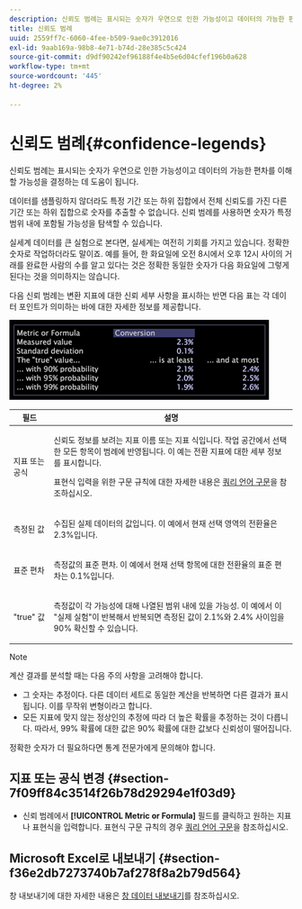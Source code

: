 ```yaml
---
description: 신뢰도 범례는 표시되는 숫자가 우연으로 인한 가능성이고 데이터의 가능한 편차를 이해할 가능성을 결정하는 데 도움이 됩니다.
title: 신뢰도 범례
uuid: 2559ff7c-6060-4fee-b509-9ae0c3912016
exl-id: 9aab169a-98b8-4e71-b74d-28e385c5c424
source-git-commit: d9df90242ef96188f4e4b5e6d04cfef196b0a628
workflow-type: tm+mt
source-wordcount: '445'
ht-degree: 2%

---
```


# 신뢰도 범례{#confidence-legends}

신뢰도 범례는 표시되는 숫자가 우연으로 인한 가능성이고 데이터의 가능한 편차를 이해할 가능성을 결정하는 데 도움이 됩니다.

데이터를 샘플링하지 않더라도 특정 기간 또는 하위 집합에서 전체 신뢰도를 가진 다른 기간 또는 하위 집합으로 숫자를 추출할 수 없습니다. 신뢰 범례를 사용하면 숫자가 특정 범위 내에 포함될 가능성을 탐색할 수 있습니다.

실세계 데이터를 큰 실험으로 본다면, 실세계는 여전히 기회를 가지고 있습니다. 정확한 숫자로 작업하더라도 말이죠. 예를 들어, 한 화요일에 오전 8시에서 오후 12시 사이의 거래를 완료한 사람의 수를 알고 있다는 것은 정확한 동일한 숫자가 다음 화요일에 그렇게 된다는 것을 의미하지는 않습니다.

다음 신뢰 범례는 변환 지표에 대한 신뢰 세부 사항을 표시하는 반면 다음 표는 각 데이터 포인트가 의미하는 바에 대한 자세한 정보를 제공합니다.

![](assets/lgd_ConfidenceLegend.png)

<table id="table_387F22C7EF4E4DE9AD810D3D9204676F"> 
 <thead> 
  <tr> 
   <th colname="col1" class="entry"> 필드 </th> 
   <th colname="col2" class="entry"> 설명 </th> 
  </tr> 
 </thead>
 <tbody> 
  <tr> 
   <td colname="col1"> <p>지표 또는 공식 </p> </td> 
   <td colname="col2"> <p>신뢰도 정보를 보려는 지표 이름 또는 지표 식입니다. 작업 공간에서 선택한 모든 항목이 범례에 반영됩니다. 이 예는 전환 지표에 대한 세부 정보를 표시합니다. </p> <p>표현식 입력을 위한 구문 규칙에 대한 자세한 내용은 <a href="../../../../home/c-get-started/c-qry-lang-syntx/c-qry-lang-syntx.md#concept-15d1d3f5164a47d49468c5acb7299d9f"> 쿼리 언어 구문</a>을 참조하십시오. </p> </td> 
  </tr> 
  <tr> 
   <td colname="col1"> <p>측정된 값 </p> </td> 
   <td colname="col2"> <p>수집된 실제 데이터의 값입니다. 이 예에서 현재 선택 영역의 전환율은 2.3%입니다. </p> </td> 
  </tr> 
  <tr> 
   <td colname="col1"> <p>표준 편차 </p> </td> 
   <td colname="col2"> <p>측정값의 표준 편차. 이 예에서 현재 선택 항목에 대한 전환율의 표준 편차는 0.1%입니다. </p> </td> 
  </tr> 
  <tr> 
   <td colname="col1"> <p>"true" 값 </p> </td> 
   <td colname="col2"> <p>측정값이 각 가능성에 대해 나열된 범위 내에 있을 가능성. 이 예에서 이 "실제 실험"이 반복해서 반복되면 측정된 값이 2.1%와 2.4% 사이임을 90% 확신할 수 있습니다. </p> </td> 
  </tr> 
 </tbody> 
</table>

>[!NOTE]
>
>계산 결과를 분석할 때는 다음 주의 사항을 고려해야 합니다.
>* 그 숫자는 추정이다. 다른 데이터 세트로 동일한 계산을 반복하면 다른 결과가 표시됩니다. 이를 무작위 변형이라고 합니다.
>* 모든 지표에 맞지 않는 정상인의 추정에 따라 더 높은 확률을 추정하는 것이 다릅니다. 따라서, 99% 확률에 대한 값은 90% 확률에 대한 값보다 신뢰성이 떨어집니다.

>
>
정확한 숫자가 더 필요하다면 통계 전문가에게 문의해야 합니다.

## 지표 또는 공식 변경 {#section-7f09ff84c3514f26b78d29294e1f03d9}

* 신뢰 범례에서 **[!UICONTROL Metric or Formula]** 필드를 클릭하고 원하는 지표나 표현식을 입력합니다. 표현식 구문 규칙의 경우 [쿼리 언어 구문](../../../../home/c-get-started/c-qry-lang-syntx/c-qry-lang-syntx.md#concept-15d1d3f5164a47d49468c5acb7299d9f)을 참조하십시오.

## Microsoft Excel로 내보내기 {#section-f36e2db7273740b7af278f8a2b79d564}

창 내보내기에 대한 자세한 내용은 [창 데이터 내보내기](../../../../home/c-get-started/c-wk-win-wksp/c-exp-win-data.md#concept-8df61d64ed434cc5a499023c44197349)를 참조하십시오.

